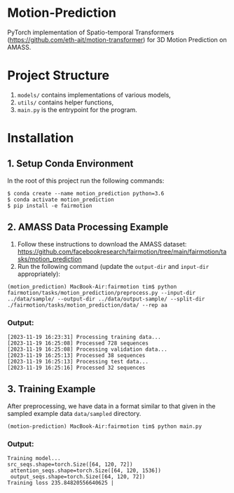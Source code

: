 # Motion-Prediction
PyTorch implementation of Spatio-temporal Transformers (https://github.com/eth-ait/motion-transformer) for 3D Motion Prediction on AMASS.

# Project Structure
1. `models/` contains implementations of various models,
2. `utils/` contains helper functions,
3. `main.py` is the entrypoint for the program.

# Installation

## 1. Setup Conda Environment
In the root of this project run the following commands:
```
$ conda create --name motion_prediction python=3.6
$ conda activate motion_prediction
$ pip install -e fairmotion
```

## 2. AMASS Data Processing Example
1. Follow these instructions to download the AMASS dataset: https://github.com/facebookresearch/fairmotion/tree/main/fairmotion/tasks/motion_prediction
2. Run the following command (update the `output-dir` and `input-dir` appropriately):
```
(motion_prediction) MacBook-Air:fairmotion tim$ python fairmotion/tasks/motion_prediction/preprocess.py --input-dir ../data/sample/ --output-dir ../data/output-sample/ --split-dir ./fairmotion/tasks/motion_prediction/data/ --rep aa
```

### Output:
```
[2023-11-19 16:23:31] Processing training data...
[2023-11-19 16:25:08] Processed 728 sequences
[2023-11-19 16:25:08] Processing validation data...
[2023-11-19 16:25:13] Processed 38 sequences
[2023-11-19 16:25:13] Processing test data...
[2023-11-19 16:25:16] Processed 32 sequences
```

## 3. Training Example
After preprocessing, we have data in a format similar to that given in the sampled example data `data/sampled` directory.
```
(motion-prediction) MacBook-Air:fairmotion tim$ python main.py
```

### Output:
```
Training model...
src_seqs.shape=torch.Size([64, 120, 72])
 attention_seqs.shape=torch.Size([64, 120, 1536])
 output_seqs.shape=torch.Size([64, 120, 72])
Training loss 235.84820556640625 | 
```


